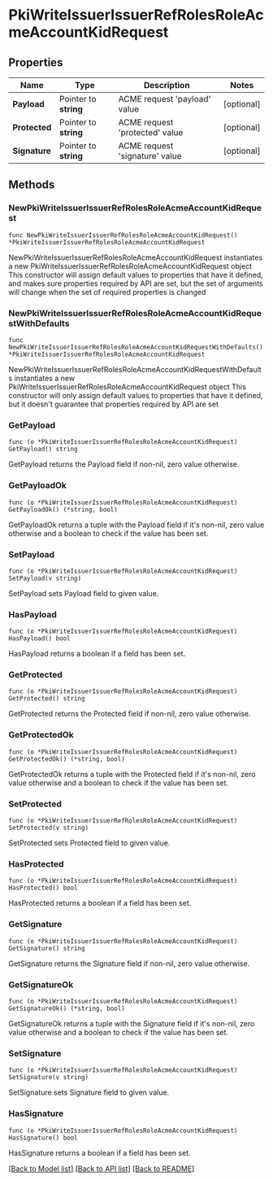# PkiWriteIssuerIssuerRefRolesRoleAcmeAccountKidRequest


## Properties

Name | Type | Description | Notes
------------ | ------------- | ------------- | -------------
**Payload** | Pointer to **string** | ACME request &#x27;payload&#x27; value | [optional] 
**Protected** | Pointer to **string** | ACME request &#x27;protected&#x27; value | [optional] 
**Signature** | Pointer to **string** | ACME request &#x27;signature&#x27; value | [optional] 



## Methods


### NewPkiWriteIssuerIssuerRefRolesRoleAcmeAccountKidRequest

`func NewPkiWriteIssuerIssuerRefRolesRoleAcmeAccountKidRequest() *PkiWriteIssuerIssuerRefRolesRoleAcmeAccountKidRequest`

NewPkiWriteIssuerIssuerRefRolesRoleAcmeAccountKidRequest instantiates a new PkiWriteIssuerIssuerRefRolesRoleAcmeAccountKidRequest object
This constructor will assign default values to properties that have it defined,
and makes sure properties required by API are set, but the set of arguments
will change when the set of required properties is changed

### NewPkiWriteIssuerIssuerRefRolesRoleAcmeAccountKidRequestWithDefaults

`func NewPkiWriteIssuerIssuerRefRolesRoleAcmeAccountKidRequestWithDefaults() *PkiWriteIssuerIssuerRefRolesRoleAcmeAccountKidRequest`

NewPkiWriteIssuerIssuerRefRolesRoleAcmeAccountKidRequestWithDefaults instantiates a new PkiWriteIssuerIssuerRefRolesRoleAcmeAccountKidRequest object
This constructor will only assign default values to properties that have it defined,
but it doesn't guarantee that properties required by API are set


### GetPayload

`func (o *PkiWriteIssuerIssuerRefRolesRoleAcmeAccountKidRequest) GetPayload() string`

GetPayload returns the Payload field if non-nil, zero value otherwise.

### GetPayloadOk

`func (o *PkiWriteIssuerIssuerRefRolesRoleAcmeAccountKidRequest) GetPayloadOk() (*string, bool)`

GetPayloadOk returns a tuple with the Payload field if it's non-nil, zero value otherwise
and a boolean to check if the value has been set.

### SetPayload

`func (o *PkiWriteIssuerIssuerRefRolesRoleAcmeAccountKidRequest) SetPayload(v string)`

SetPayload sets Payload field to given value.


### HasPayload

`func (o *PkiWriteIssuerIssuerRefRolesRoleAcmeAccountKidRequest) HasPayload() bool`

HasPayload returns a boolean if a field has been set.




### GetProtected

`func (o *PkiWriteIssuerIssuerRefRolesRoleAcmeAccountKidRequest) GetProtected() string`

GetProtected returns the Protected field if non-nil, zero value otherwise.

### GetProtectedOk

`func (o *PkiWriteIssuerIssuerRefRolesRoleAcmeAccountKidRequest) GetProtectedOk() (*string, bool)`

GetProtectedOk returns a tuple with the Protected field if it's non-nil, zero value otherwise
and a boolean to check if the value has been set.

### SetProtected

`func (o *PkiWriteIssuerIssuerRefRolesRoleAcmeAccountKidRequest) SetProtected(v string)`

SetProtected sets Protected field to given value.


### HasProtected

`func (o *PkiWriteIssuerIssuerRefRolesRoleAcmeAccountKidRequest) HasProtected() bool`

HasProtected returns a boolean if a field has been set.




### GetSignature

`func (o *PkiWriteIssuerIssuerRefRolesRoleAcmeAccountKidRequest) GetSignature() string`

GetSignature returns the Signature field if non-nil, zero value otherwise.

### GetSignatureOk

`func (o *PkiWriteIssuerIssuerRefRolesRoleAcmeAccountKidRequest) GetSignatureOk() (*string, bool)`

GetSignatureOk returns a tuple with the Signature field if it's non-nil, zero value otherwise
and a boolean to check if the value has been set.

### SetSignature

`func (o *PkiWriteIssuerIssuerRefRolesRoleAcmeAccountKidRequest) SetSignature(v string)`

SetSignature sets Signature field to given value.


### HasSignature

`func (o *PkiWriteIssuerIssuerRefRolesRoleAcmeAccountKidRequest) HasSignature() bool`

HasSignature returns a boolean if a field has been set.









[[Back to Model list]](../README.md#documentation-for-models) [[Back to API list]](../README.md#documentation-for-api-endpoints) [[Back to README]](../README.md)



